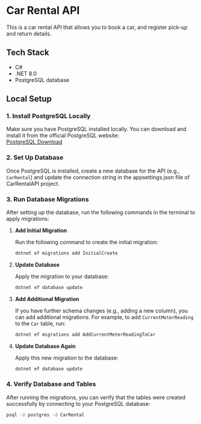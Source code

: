 # Car Rental API

This is a car rental API that allows you to book a car, and register pick-up and return details. 

## Tech Stack

- C#
- .NET 8.0
- PostgreSQL database

## Local Setup

### 1. Install PostgreSQL Locally

Make sure you have PostgreSQL installed locally. You can download and install it from the official PostgreSQL website:  
[PostgreSQL Download](https://www.postgresql.org/download/)

### 2. Set Up Database

Once PostgreSQL is installed, create a new database for the API (e.g., `CarRental`) and update the connection string in the appsettings.json file of CarRentalAPI project.

### 3. Run Database Migrations

After setting up the database, run the following commands in the terminal to apply migrations:

1. **Add Initial Migration**

    Run the following command to create the initial migration:

    ```bash
    dotnet ef migrations add InitialCreate
    ```

2. **Update Database**

    Apply the migration to your database:

    ```bash
    dotnet ef database update
    ```

3. **Add Additional Migration**

    If you have further schema changes (e.g., adding a new column), you can add additional migrations. For example, to add `CurrentMeterReading` to the `Car` table, run:

    ```bash
    dotnet ef migrations add AddCurrentMeterReadingToCar
    ```

4. **Update Database Again**

    Apply this new migration to the database:

    ```bash
    dotnet ef database update
    ```

### 4. Verify Database and Tables

After running the migrations, you can verify that the tables were created successfully by connecting to your PostgreSQL database:

```bash
psql -U postgres -d CarRental
